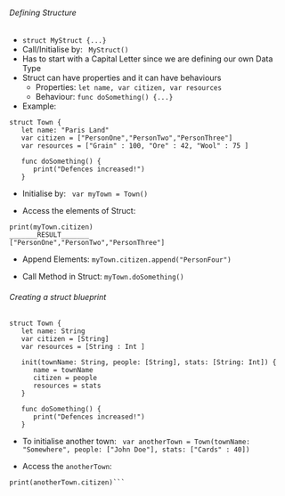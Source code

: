 ###### Defining Structure
- ` struct MyStruct {...} `
- Call/Initialise by: ` MyStruct()`
- Has to start with a Capital Letter since we are defining our own Data Type
- Struct can have properties and it can have behaviours 
  - Properties: ` let name, var citizen, var resources `
  - Behaviour: ` func doSomething() {...} `
- Example:

```
struct Town {
   let name: "Paris Land"
   var citizen = ["PersonOne","PersonTwo","PersonThree"]
   var resources = ["Grain" : 100, "Ore" : 42, "Wool" : 75 ]
   
   func doSomething() {
      print("Defences increased!")
   }
```

- Initialise by: 
` var myTown = Town()`

- Access the elements of Struct:
``` 
print(myTown.citizen)
_______RESULT_______
["PersonOne","PersonTwo","PersonThree"]
```
- Append Elements:
`myTown.citizen.append("PersonFour")`

- Call Method in Struct:
` myTown.doSomething() `

###### Creating a struct blueprint 
```
struct Town {
   let name: String
   var citizen = [String]
   var resources = [String : Int ]
   
   init(townName: String, people: [String], stats: [String: Int]) {
      name = townName
      citizen = people
      resources = stats
   }
   
   func doSomething() {
      print("Defences increased!")
   }
```
- To initialise another town:
 ` var anotherTown = Town(townName: "Somewhere", people: ["John Doe"], stats: ["Cards" : 40])`

- Access the `anotherTown`:

```anotherTown.citizen.append("Wilson")
print(anotherTown.citizen)```
